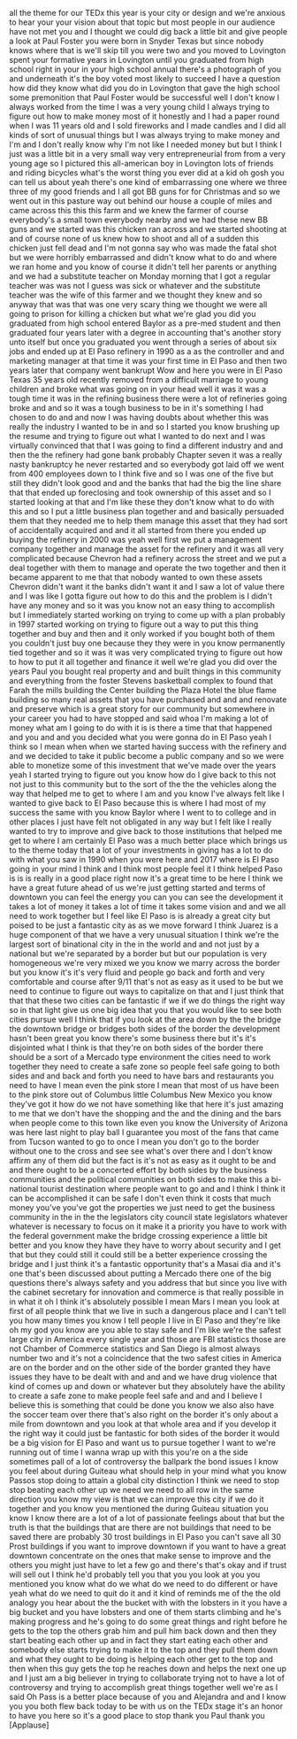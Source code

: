 
all the theme for our TEDx this year is
your city or design and we&#39;re anxious to
hear your your vision about that topic
but most people in our audience have not
met you and I thought we could dig back
a little bit and give people a look at
Paul Foster you were born in Snyder
Texas but since nobody knows where that
is we&#39;ll skip till you were two and you
moved to Lovington spent your formative
years in Lovington until you graduated
from high school right in your in your
high school annual there&#39;s a photograph
of you and underneath it&#39;s the boy voted
most likely to succeed I have a question
how did they know what did you do
in Lovington that gave the high school
some premonition that Paul Foster would
be successful well I don&#39;t know I always
worked from the time I was a very young
child I always trying to figure out how
to make money most of it honestly and I
had a paper round when I was 11 years
old and I sold fireworks and I made
candles and I did all kinds of sort of
unusual things but I was always trying
to make money and I&#39;m and I don&#39;t really
know why I&#39;m not like I needed money but
but I think I just was a little bit in a
very small way very entrepreneurial from
from a very young age so I pictured this
all-american boy in Lovington lots of
friends and riding bicycles what&#39;s the
worst thing you ever did at a kid oh
gosh you can tell us about yeah there&#39;s
one kind of embarrassing one where we
three three of my good friends and I all
got BB guns for for Christmas and so we
went out in this pasture way out behind
our house a couple of miles and came
across this this this farm and we knew
the farmer of course everybody&#39;s a small
town everybody nearby
and we had these new BB guns and we
started was this chicken ran across and
we started shooting at and of course
none of us knew how to shoot and all of
a sudden this chicken just fell dead and
I&#39;m not gonna say who was made the fatal
shot but we were horribly embarrassed
and didn&#39;t know what to do and where we
ran home and you know of course it
didn&#39;t tell her parents or anything and
we had a substitute teacher on Monday
morning that I got a regular teacher was
was not I guess was sick or whatever and
the substitute teacher was the wife of
this farmer and we thought they knew and
so anyway that was that was one very
scary thing we thought we were all going
to prison for killing a chicken but what
we&#39;re glad you did you graduated from
high school
entered Baylor as a pre-med student and
then graduated four years later with a
degree in accounting that&#39;s another
story unto itself but once you graduated
you went through a series of about six
jobs and ended up at El Paso refinery in
1990 as a as the controller and and
marketing manager at that time it was
your first time in El Paso and then two
years later that company went bankrupt
Wow and here you were in El Paso Texas
35 years old
recently removed from a difficult
marriage to young children and broke
what was going on in your head well it
was it was a tough time it was in the
refining business there were a lot of
refineries going broke and and so it was
a tough business to be in it&#39;s something
I had chosen to do and and now I was
having doubts about whether this was
really the industry I wanted to be in
and so I started you know brushing up
the resume and trying to figure out what
I wanted to do next and I was virtually
convinced that that I was going to find
a different industry and and then
the the refinery had gone bank probably
Chapter seven it was a really nasty
bankruptcy he never restarted and so
everybody got laid off we went from 400
employees down to I think five and so I
was one of the five but still they
didn&#39;t look good and and the banks that
had the big the line share that that
ended up foreclosing and took ownership
of this asset and so I started looking
at that and I&#39;m like these they don&#39;t
know what to do with this and so I put a
little business plan together and and
basically persuaded them that they
needed me to help them manage this asset
that they had sort of accidentally
acquired and and it all started from
there you ended up buying the refinery
in 2000 was yeah well first we put a
management company together and manage
the asset for the refinery and it was
all very complicated because Chevron had
a refinery across the street and we put
a deal together with them to manage and
operate the two together and then it
became apparent to me that that nobody
wanted to own these assets Chevron
didn&#39;t want it the banks didn&#39;t want it
and I saw a lot of value there and I was
like I gotta figure out how to do this
and the problem is I didn&#39;t have any
money
and so it was you know not an easy thing
to accomplish but I immediately started
working on trying to come up with a plan
probably in 1997 started working on
trying to figure out a way to put this
thing together and buy and then and it
only worked if you bought both of them
you couldn&#39;t just buy one because they
they were in you know permanently tied
together and so it was it was very
complicated trying to figure out how to
how to put it all together and finance
it well we&#39;re glad you did
over the years Paul you bought real
property and and built things in this
community and everything from the foster
Stevens basketball complex to
found that Farah the mills building the
Center building the Plaza Hotel the blue
flame building so many real assets that
you have purchased and and and renovate
and preserve which is a great story for
our community but somewhere in your
career you had to have stopped and said
whoa I&#39;m making a lot of money what am I
going to do with it is is there a time
that that happened and you and and you
decided what you were gonna do in El
Paso yeah I think so I mean when when we
started having success with the refinery
and and we decided to take it public
become a public company and so we were
able to monetize some of this investment
that we&#39;ve made over the years yeah I
started trying to figure out you know
how do I give back to this not not just
to this community but to the sort of the
the the vehicles along the way that
helped me to get to where I am and you
know I&#39;ve always felt like I wanted to
give back to El Paso because this is
where I had most of my success the same
with you know Baylor where I went to to
college and in other places I just have
felt not obligated in any way but I felt
like I really wanted to try to improve
and give back to those institutions that
helped me get to where I am certainly El
Paso was a much better place which
brings us to the theme today that a lot
of your investments in giving has a lot
to do with what you saw in 1990 when you
were here and 2017 where is El Paso
going in your mind I think and I think
most people feel it I think helped Paso
is is is really in a good place right
now it&#39;s a great time to be here I think
we have a great future ahead of us we&#39;re
just getting started
and
terms of downtown you can feel the
energy you can you can see the
development it takes a lot of money it
takes a lot of time it takes some vision
and and we all need to work together but
I feel like El Paso is is already a
great city but poised to be just a
fantastic city as as we move forward I
think Juarez is a huge component of that
we have a very unusual situation I think
we&#39;re the largest sort of binational
city in the in the world and and not
just by a national but we&#39;re separated
by a border but but our population is
very homogeneous we&#39;re very mixed we you
know we marry across the border
but you know it&#39;s it&#39;s very fluid and
people go back and forth and very
comfortable and course after 9/11 that&#39;s
not as easy as it used to be but we need
to continue to figure out ways to
capitalize on that and I just think that
that that these two cities can be
fantastic if we if we do things the
right way so in that light
give us one big idea that you that you
would like to see both cities pursue
well I think that if you look at the
area down by the the bridge the downtown
bridge or bridges both sides of the
border the development hasn&#39;t been great
you know there&#39;s some business there but
it&#39;s it&#39;s disjointed what I think is
that they&#39;re on both sides of the border
there should be a sort of a Mercado type
environment the cities need to work
together they need to create a safe zone
so people feel safe going to both sides
and and back and forth you need to have
bars and restaurants you need to have I
mean even the pink store I mean that
most of us have been to the pink store
out of Columbus little Columbus New
Mexico you know they&#39;ve got it how do we
not have something like that here it&#39;s
just amazing to me that we don&#39;t have
the shopping and the and the dining and
the bars when people come to this town
like even you know the University of
Arizona was here last night to play ball
I guarantee you most of the fans that
came from Tucson wanted to go to once I
mean you don&#39;t go to the border without
one to the cross and see see what&#39;s over
there and I don&#39;t know affirm any of
them did but the fact is it&#39;s not as
easy as it ought to be and and there
ought to be a concerted effort by both
sides by the business communities and
the political communities on both sides
to make this a bi-national tourist
destination where people
want to go and and I think I think it
can be accomplished it can be safe I
don&#39;t even think it costs that much
money you&#39;ve you&#39;ve got the properties
we just need to get the business
community in the in the the legislators
city council state legislators whatever
whatever is necessary to focus on it
make it a priority you have to work with
the federal government make the bridge
crossing experience a little bit better
and you know they have they have to
worry about security and I get that but
they could still it could still be a
better experience crossing the bridge
and I just think it&#39;s a fantastic
opportunity that&#39;s a Masai dia and it&#39;s
one that&#39;s been discussed about putting
a Mercado there one of the big questions
there&#39;s always safety and you address
that but since you live with the cabinet
secretary for innovation and commerce is
that really possible in in what it oh I
think it&#39;s absolutely possible
I mean Mars I mean you look at first of
all people think that we live in such a
dangerous place and I can&#39;t tell you how
many times you know I tell people I live
in El Paso and they&#39;re like oh my god
you know are you able to stay safe and
I&#39;m like we&#39;re the safest large city in
America every single year and those are
FBI statistics those are not Chamber of
Commerce statistics and San Diego is
almost always number two and it&#39;s not a
coincidence that the two safest cities
in America are on the border and on the
other side of the border granted they
have issues they have to be dealt with
and and and we have drug violence that
kind of comes up and down or whatever
but they absolutely have the ability to
create a safe zone to make people feel
safe and and
and I believe I believe this is
something that could be done you know we
also also have the soccer team over
there that&#39;s also right on the border
it&#39;s only about a mile from downtown and
you look at that whole area and if you
develop it the right way it could just
be fantastic for both sides of the
border it would be a big vision for El
Paso and want us to pursue together
I want to we&#39;re running out of time I
wanna wrap up with this you&#39;re on a the
side sometimes pall of a lot of
controversy the ballpark the bond issues
I know you feel about during Guiteau
what should help in your mind what you
know Passos stop doing to attain a
global city distinction I think we need
to stop stop beating each other up we
need we need to all row in the same
direction you know my view is that we
can improve this city if we do it
together and you know you mentioned the
during Guiteau situation you know I know
there are a lot of a lot of passionate
feelings about that but the truth is
that the buildings that are there are
not buildings that need to be saved
there are probably 30 trost buildings in
El Paso
you can&#39;t save all 30 Prost buildings if
you want to improve downtown if you want
to have a great downtown concentrate on
the ones that make sense to improve and
the others you might just have to let a
few go and there&#39;s that&#39;s okay and if
trust will sell out I think he&#39;d
probably tell you that you you look at
you you mentioned you know what do we
what do we need to do different or have
yeah what do we need to quit do it and
it kind of reminds me of the the old
analogy you hear about the the bucket
with with the lobsters in it you have a
big bucket and you have lobsters and one
of them starts climbing
and he&#39;s making progress and he&#39;s going
to do some great things and right before
he gets to the top the others grab him
and pull him back down and then they
start beating each other up and in fact
they start eating each other and
somebody else starts trying to make it
to the top and they pull them down and
what they ought to be doing is helping
each other get to the top and then when
this guy gets the top he reaches down
and helps the next one up and I just am
a big believer in trying to collaborate
trying not to have a lot of controversy
and trying to accomplish great things
together
well we&#39;re as I said Oh Pass is a better
place because of you and Alejandra and
and I know you you both flew back today
to be with us on the TEDx stage it&#39;s an
honor to have you here so it&#39;s a good
place to stop thank you Paul
thank you
[Applause]
